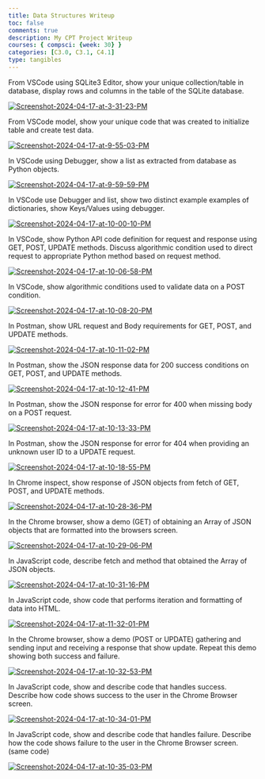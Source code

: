```yaml
---
title: Data Structures Writeup
toc: false
comments: true
description: My CPT Project Writeup
courses: { compsci: {week: 30} }
categories: [C3.0, C3.1, C4.1]
type: tangibles
---
```


From VSCode using SQLite3 Editor, show your unique collection/table in database, display rows and columns in the table of the SQLite database.

<a href="https://ibb.co/b76p8KV"><img src="https://i.ibb.co/fQXmPxW/Screenshot-2024-04-17-at-3-31-23-PM.png" alt="Screenshot-2024-04-17-at-3-31-23-PM" border="0"></a>

From VSCode model, show your unique code that was created to initialize table and create test data.

<a href="https://ibb.co/yyRkTXP"><img src="https://i.ibb.co/1qnXVLQ/Screenshot-2024-04-17-at-9-55-03-PM.png" alt="Screenshot-2024-04-17-at-9-55-03-PM" border="0"></a>

In VSCode using Debugger, show a list as extracted from database as Python objects.

<a href="https://ibb.co/J2pJXQW"><img src="https://i.ibb.co/TR03zLD/Screenshot-2024-04-17-at-9-59-59-PM.png" alt="Screenshot-2024-04-17-at-9-59-59-PM" border="0"></a>

In VSCode use Debugger and list, show two distinct example examples of dictionaries, show Keys/Values using debugger.

<a href="https://ibb.co/HDy1Tbd"><img src="https://i.ibb.co/zhgjVBJ/Screenshot-2024-04-17-at-10-00-10-PM.png" alt="Screenshot-2024-04-17-at-10-00-10-PM" border="0"></a>

In VSCode, show Python API code definition for request and response using GET, POST, UPDATE methods. Discuss algorithmic condition used to direct request to appropriate Python method based on request method.

<a href="https://ibb.co/vk2Fpfr"><img src="https://i.ibb.co/5Lq0mCz/Screenshot-2024-04-17-at-10-06-58-PM.png" alt="Screenshot-2024-04-17-at-10-06-58-PM" border="0"></a>

In VSCode, show algorithmic conditions used to validate data on a POST condition.

<a href="https://ibb.co/VgPFvsV"><img src="https://i.ibb.co/F5jQBF6/Screenshot-2024-04-17-at-10-08-20-PM.png" alt="Screenshot-2024-04-17-at-10-08-20-PM" border="0"></a>

In Postman, show URL request and Body requirements for GET, POST, and UPDATE methods.

<a href="https://ibb.co/x80d3Kj"><img src="https://i.ibb.co/TqSdrD8/Screenshot-2024-04-17-at-10-11-02-PM.png" alt="Screenshot-2024-04-17-at-10-11-02-PM" border="0"></a>

In Postman, show the JSON response data for 200 success conditions on GET, POST, and UPDATE methods.

<a href="https://ibb.co/16bwYqQ"><img src="https://i.ibb.co/wsYxZWg/Screenshot-2024-04-17-at-10-12-41-PM.png" alt="Screenshot-2024-04-17-at-10-12-41-PM" border="0"></a>

In Postman, show the JSON response for error for 400 when missing body on a POST request.

<a href="https://ibb.co/C1ZMp58"><img src="https://i.ibb.co/QbRC7FQ/Screenshot-2024-04-17-at-10-13-33-PM.png" alt="Screenshot-2024-04-17-at-10-13-33-PM" border="0"></a>

In Postman, show the JSON response for error for 404 when providing an unknown user ID to a UPDATE request.

<a href="https://ibb.co/1K7gSyH"><img src="https://i.ibb.co/TRYfCjz/Screenshot-2024-04-17-at-10-18-55-PM.png" alt="Screenshot-2024-04-17-at-10-18-55-PM" border="0"></a>

In Chrome inspect, show response of JSON objects from fetch of GET, POST, and UPDATE methods.

<a href="https://imgbb.com/"><img src="https://i.ibb.co/T8ffLnC/Screenshot-2024-04-17-at-10-28-36-PM.png" alt="Screenshot-2024-04-17-at-10-28-36-PM" border="0"></a>

In the Chrome browser, show a demo (GET) of obtaining an Array of JSON objects that are formatted into the browsers screen.

<a href="https://imgbb.com/"><img src="https://i.ibb.co/WBLyZmX/Screenshot-2024-04-17-at-10-29-06-PM.png" alt="Screenshot-2024-04-17-at-10-29-06-PM" border="0"></a>

In JavaScript code, describe fetch and method that obtained the Array of JSON objects.

<a href="https://ibb.co/ZxnH2XH"><img src="https://i.ibb.co/fHh8DF8/Screenshot-2024-04-17-at-10-31-16-PM.png" alt="Screenshot-2024-04-17-at-10-31-16-PM" border="0"></a>

In JavaScript code, show code that performs iteration and formatting of data into HTML.

<a href="https://ibb.co/9GS3nqF"><img src="https://i.ibb.co/JCgFnzf/Screenshot-2024-04-17-at-11-32-01-PM.png" alt="Screenshot-2024-04-17-at-11-32-01-PM" border="0"></a>

In the Chrome browser, show a demo (POST or UPDATE) gathering and sending input and receiving a response that show update. Repeat this demo showing both success and failure.

<a href="https://ibb.co/wzJ519z"><img src="https://i.ibb.co/mcvf7Lc/Screenshot-2024-04-17-at-10-32-53-PM.png" alt="Screenshot-2024-04-17-at-10-32-53-PM" border="0"></a>

In JavaScript code, show and describe code that handles success. Describe how code shows success to the user in the Chrome Browser screen.

<a href="https://ibb.co/S3PsmwW"><img src="https://i.ibb.co/cr1g8hM/Screenshot-2024-04-17-at-10-34-01-PM.png" alt="Screenshot-2024-04-17-at-10-34-01-PM" border="0"></a>

In JavaScript code, show and describe code that handles failure. Describe how the code shows failure to the user in the Chrome Browser screen. (same code)

<a href="https://ibb.co/M5QfTsr"><img src="https://i.ibb.co/Z17SsV5/Screenshot-2024-04-17-at-10-35-03-PM.png" alt="Screenshot-2024-04-17-at-10-35-03-PM" border="0"></a>